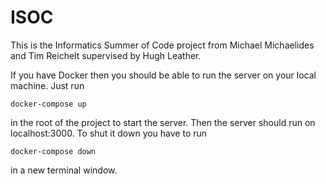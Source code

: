 # ISOC

This is the Informatics Summer of Code project from Michael Michaelides and Tim Reichelt supervised by Hugh Leather.

If you have Docker then you should be able to run the server on your local machine. Just run 
```
docker-compose up 
```
in the root of the project to start the server. Then the server should run on localhost:3000. To shut it down you have to run 
```
docker-compose down
```
in a new terminal window. 
